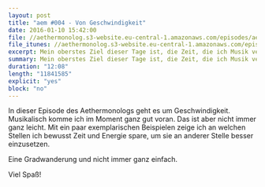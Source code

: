 ```yaml
---
layout: post
title: "aem #004 - Von Geschwindigkeit"
date: 2016-01-10 15:42:00
file: //aethermonolog.s3-website.eu-central-1.amazonaws.com/episodes/aethermonolog-004.mp3
file_itunes: //aethermonolog.s3-website.eu-central-1.amazonaws.com/episodes/aethermonolog-004.m4a
excerpt: Mein oberstes Ziel dieser Tage ist, die Zeit, die ich Musik verbringe, effektiv zu gestalten. Der Spaß darf nicht zu kurz kommen, aber es muss auch nach vorne gehen. In diesem Podcast ziehe ich Bilanz in Sachen Geschwindigkeit und woher sie kommt.
summary: Mein oberstes Ziel dieser Tage ist, die Zeit, die ich Musik verbringe, effektiv zu gestalten. Der Spaß darf nicht zu kurz kommen, aber es muss auch nach vorne gehen. In diesem Podcast ziehe ich Bilanz in Sachen Geschwindigkeit und woher sie kommt.
duration: "12:08"
length: "11841585"
explicit: "yes"
block: "no"
---
```


In dieser Episode des Aethermonologs geht es um Geschwindigkeit. Musikalisch komme ich im Moment ganz gut voran. Das ist aber nicht immer ganz leicht. Mit ein paar exemplarischen Beispielen zeige ich an welchen Stellen ich bewusst Zeit und Energie spare, um sie an anderer Stelle besser einzusetzen.

Eine Gradwanderung und nicht immer ganz einfach.

Viel Spaß!

